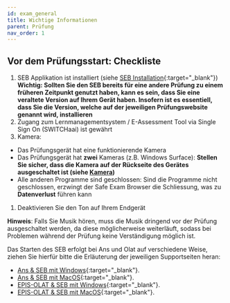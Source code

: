 ```yaml
---
id: exam_general
title: Wichtige Informationen
parent: Prüfung
nav_order: 1
---
```


## Vor dem Prüfungsstart: Checkliste

1. SEB Applikation ist installiert (siehe [SEB Installation](https://uzh-oec.github.io/seb/Installation%20SEB.html){:target="_blank"}) **Wichtig: Sollten Sie den SEB bereits für eine andere Prüfung zu einem früheren Zeitpunkt genutzt haben, kann es sein, dass Sie eine veraltete Version auf Ihrem Gerät haben. Insofern ist es essentiell, dass Sie die Version, welche auf der jeweiligen Prüfungswebsite genannt wird, installieren**
1. Zugang zum Lernmanagementsystem / E-Assessment Tool via Single Sign On (SWITCHaai) ist gewährt
1. Kamera:
* Das Prüfungsgerät hat eine funktionierende Kamera
* Das Prüfungsgerät hat **zwei** Kameras (z.B. Windows Surface): **Stellen Sie sicher, dass die Kamera auf der Rückseite des Gerätes ausgeschaltet ist (siehe [Kamera](https://uzh-oec.github.io/seb/additional_instructions_de.html))**
* Alle anderen Programme sind geschlossen: Sind die Programme nicht geschlossen, erzwingt der Safe Exam Browser die Schliessung, was zu **Datenverlust** führen kann
1. Deaktivieren Sie den Ton auf Ihrem Endgerät

**Hinweis**: Falls Sie Musik hören, muss die Musik dringend vor der Prüfung ausgeschaltet werden, da diese möglicherweise weiterläuft, sodass bei Problemen während der Prüfung keine Verständigung möglich ist.

Das Starten des SEB erfolgt bei Ans und Olat auf verschiedene Weise, ziehen Sie hierfür bitte die Erläuterung der jeweiligen Supportseiten heran:
* [Ans & SEB mit Windows](https://uzh-oec.github.io/seb-de/exam_seb_ans_win_de.html){:target="_blank"}.
* [Ans & SEB mit MacOS](https://uzh-oec.github.io/seb-de/exam_seb_ans_mac_de.html){:target="_blank"}.
* [EPIS-OLAT & SEB mit Windows](https://uzh-oec.github.io/seb-de/exam_seb_epis_win_de.html){:target="_blank"}.
* [EPIS-OLAT & SEB mit MacOS](https://uzh-oec.github.io/seb-de/exam_seb_epis_mac_de.html){:target="_blank"}.

